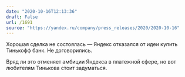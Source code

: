 ```yaml
---
date: "2020-10-16T12:13:36"
draft: False
url: /1691
source: "https://yandex.ru/company/press_releases/2020/2020-10-16"
---
```


Хорошая сделка не состоялась — Яндекс отказался от идеи купить Тинькофф банк. Не договорились.

Вряд ли это отменяет амбиции Яндекса в платежной сфере, но вот любителям Тинькова стоит задуматься.
